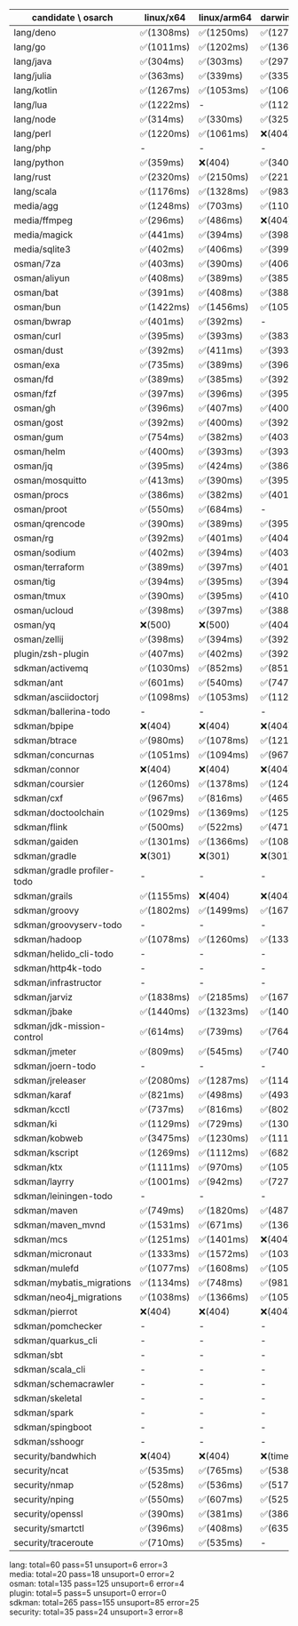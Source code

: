 | candidate \ osarch | linux/x64 | linux/arm64 | darwin/x64 | darwin/arm64 | win/x64 |
| ------------------ | ----------- | ------------ | ---------- | --------- | ------- |
|lang/deno | ✅(1308ms) | ✅(1250ms) | ✅(1279ms) | ✅(1086ms) | ✅(1266ms) |
|lang/go | ✅(1011ms) | ✅(1202ms) | ✅(1369ms) | ✅(1267ms) | ✅(1304ms) |
|lang/java | ✅(304ms) | ✅(303ms) | ✅(297ms) | ✅(298ms) | ✅(290ms) |
|lang/julia | ✅(363ms) | ✅(339ms) | ✅(335ms) | ✅(343ms) | ❌(404)|
|lang/kotlin | ✅(1267ms) | ✅(1053ms) | ✅(1063ms) | ✅(1076ms) | ✅(1761ms) |
|lang/lua | ✅(1222ms) | - | ✅(1126ms) | ✅(1215ms) | ✅(1216ms) |
|lang/node | ✅(314ms) | ✅(330ms) | ✅(325ms) | ✅(313ms) | ✅(323ms) |
|lang/perl | ✅(1220ms) | ✅(1061ms) | ❌(404)| ✅(1277ms) | ✅(1181ms) |
|lang/php | - | - | - | - | - |
|lang/python | ✅(359ms) | ❌(404)| ✅(340ms) | ✅(337ms) | ✅(331ms) |
|lang/rust | ✅(2320ms) | ✅(2150ms) | ✅(2216ms) | ✅(2060ms) | ✅(2155ms) |
|lang/scala | ✅(1176ms) | ✅(1328ms) | ✅(983ms) | ✅(1032ms) | ✅(979ms) |
|media/agg | ✅(1248ms) | ✅(703ms) | ✅(1101ms) | ✅(1155ms) | ✅(1319ms) |
|media/ffmpeg | ✅(296ms) | ✅(486ms) | ❌(404)| ✅(486ms) | ✅(761ms) |
|media/magick | ✅(441ms) | ✅(394ms) | ✅(398ms) | ✅(401ms) | ❌(404)|
|media/sqlite3 | ✅(402ms) | ✅(406ms) | ✅(399ms) | ✅(388ms) | ✅(393ms) |
|osman/7za | ✅(403ms) | ✅(390ms) | ✅(406ms) | ✅(397ms) | ✅(400ms) |
|osman/aliyun | ✅(408ms) | ✅(389ms) | ✅(385ms) | ✅(388ms) | ✅(402ms) |
|osman/bat | ✅(391ms) | ✅(408ms) | ✅(388ms) | ✅(395ms) | ✅(493ms) |
|osman/bun | ✅(1422ms) | ✅(1456ms) | ✅(1054ms) | ✅(1076ms) | ❌(404)|
|osman/bwrap | ✅(401ms) | ✅(392ms) | - | - | - |
|osman/curl | ✅(395ms) | ✅(393ms) | ✅(383ms) | ✅(384ms) | ✅(383ms) |
|osman/dust | ✅(392ms) | ✅(411ms) | ✅(393ms) | ✅(396ms) | ✅(395ms) |
|osman/exa | ✅(735ms) | ✅(389ms) | ✅(396ms) | ✅(408ms) | ✅(391ms) |
|osman/fd | ✅(389ms) | ✅(385ms) | ✅(392ms) | ✅(386ms) | ✅(389ms) |
|osman/fzf | ✅(397ms) | ✅(396ms) | ✅(395ms) | ✅(393ms) | ✅(399ms) |
|osman/gh | ✅(396ms) | ✅(407ms) | ✅(400ms) | ✅(404ms) | ✅(390ms) |
|osman/gost | ✅(392ms) | ✅(400ms) | ✅(392ms) | ✅(388ms) | ✅(405ms) |
|osman/gum | ✅(754ms) | ✅(382ms) | ✅(403ms) | ✅(382ms) | ✅(402ms) |
|osman/helm | ✅(400ms) | ✅(393ms) | ✅(393ms) | ✅(401ms) | ✅(389ms) |
|osman/jq | ✅(395ms) | ✅(424ms) | ✅(386ms) | ✅(395ms) | ✅(378ms) |
|osman/mosquitto | ✅(413ms) | ✅(390ms) | ✅(395ms) | ✅(396ms) | ✅(390ms) |
|osman/procs | ✅(386ms) | ✅(382ms) | ✅(401ms) | ✅(394ms) | ✅(397ms) |
|osman/proot | ✅(550ms) | ✅(684ms) | - | - | - |
|osman/qrencode | ✅(390ms) | ✅(389ms) | ✅(395ms) | ✅(390ms) | ✅(385ms) |
|osman/rg | ✅(392ms) | ✅(401ms) | ✅(404ms) | ✅(386ms) | ✅(402ms) |
|osman/sodium | ✅(402ms) | ✅(394ms) | ✅(403ms) | ✅(395ms) | ✅(388ms) |
|osman/terraform | ✅(389ms) | ✅(397ms) | ✅(401ms) | ✅(391ms) | ✅(390ms) |
|osman/tig | ✅(394ms) | ✅(395ms) | ✅(394ms) | ✅(470ms) | ❌(404)|
|osman/tmux | ✅(390ms) | ✅(395ms) | ✅(410ms) | ✅(389ms) | ✅(393ms) |
|osman/ucloud | ✅(398ms) | ✅(397ms) | ✅(388ms) | ✅(391ms) | ✅(391ms) |
|osman/yq | ❌(500)| ❌(500)| ✅(404ms) | ✅(388ms) | ✅(402ms) |
|osman/zellij | ✅(398ms) | ✅(394ms) | ✅(392ms) | ✅(398ms) | ✅(387ms) |
|plugin/zsh-plugin | ✅(407ms) | ✅(402ms) | ✅(392ms) | ✅(394ms) | ✅(888ms) |
|sdkman/activemq | ✅(1030ms) | ✅(852ms) | ✅(851ms) | ✅(1050ms) | ✅(779ms) |
|sdkman/ant | ✅(601ms) | ✅(540ms) | ✅(747ms) | ✅(516ms) | ✅(731ms) |
|sdkman/asciidoctorj | ✅(1098ms) | ✅(1053ms) | ✅(1125ms) | ✅(1286ms) | ✅(1262ms) |
|sdkman/ballerina-todo | - | - | - | - | - |
|sdkman/bpipe | ❌(404)| ❌(404)| ❌(404)| ❌(404)| ❌(404)|
|sdkman/btrace | ✅(980ms) | ✅(1078ms) | ✅(1216ms) | ✅(936ms) | ✅(848ms) |
|sdkman/concurnas | ✅(1051ms) | ✅(1094ms) | ✅(967ms) | ✅(983ms) | ✅(1478ms) |
|sdkman/connor | ❌(404)| ❌(404)| ❌(404)| ❌(404)| ❌(404)|
|sdkman/coursier | ✅(1260ms) | ✅(1378ms) | ✅(1240ms) | ✅(688ms) | ❌(404)|
|sdkman/cxf | ✅(967ms) | ✅(816ms) | ✅(465ms) | ✅(824ms) | ✅(498ms) |
|sdkman/doctoolchain | ✅(1029ms) | ✅(1369ms) | ✅(1259ms) | ✅(1152ms) | ✅(1356ms) |
|sdkman/flink | ✅(500ms) | ✅(522ms) | ✅(471ms) | ✅(496ms) | ✅(515ms) |
|sdkman/gaiden | ✅(1301ms) | ✅(1366ms) | ✅(1088ms) | ✅(1518ms) | ✅(705ms) |
|sdkman/gradle | ❌(301)| ❌(301)| ❌(301)| ❌(301)| ❌(301)|
|sdkman/gradle profiler-todo | - | - | - | - | - |
|sdkman/grails | ✅(1155ms) | ❌(404)| ❌(404)| ✅(2381ms) | ✅(1358ms) |
|sdkman/groovy | ✅(1802ms) | ✅(1499ms) | ✅(1676ms) | ✅(2698ms) | ✅(1980ms) |
|sdkman/groovyserv-todo | - | - | - | - | - |
|sdkman/hadoop | ✅(1078ms) | ✅(1260ms) | ✅(1337ms) | ✅(1086ms) | ✅(1463ms) |
|sdkman/helido_cli-todo | - | - | - | - | - |
|sdkman/http4k-todo | - | - | - | - | - |
|sdkman/infrastructor | - | - | - | - | - |
|sdkman/jarviz | ✅(1838ms) | ✅(2185ms) | ✅(1674ms) | ✅(1719ms) | ✅(1405ms) |
|sdkman/jbake | ✅(1440ms) | ✅(1323ms) | ✅(1405ms) | ✅(975ms) | ✅(726ms) |
|sdkman/jdk-mission-control | ✅(614ms) | ✅(739ms) | ✅(764ms) | ✅(609ms) | ✅(587ms) |
|sdkman/jmeter | ✅(809ms) | ✅(545ms) | ✅(740ms) | ✅(510ms) | ✅(523ms) |
|sdkman/joern-todo | - | - | - | - | - |
|sdkman/jreleaser | ✅(2080ms) | ✅(1287ms) | ✅(1141ms) | ✅(1007ms) | ❌(404)|
|sdkman/karaf | ✅(821ms) | ✅(498ms) | ✅(493ms) | ✅(476ms) | ✅(990ms) |
|sdkman/kcctl | ✅(737ms) | ✅(816ms) | ✅(802ms) | ✅(477ms) | ✅(488ms) |
|sdkman/ki | ✅(1129ms) | ✅(729ms) | ✅(1301ms) | ✅(1047ms) | ✅(978ms) |
|sdkman/kobweb | ✅(3475ms) | ✅(1230ms) | ✅(1118ms) | ✅(1637ms) | ✅(914ms) |
|sdkman/kscript | ✅(1269ms) | ✅(1112ms) | ✅(682ms) | ✅(935ms) | ✅(2166ms) |
|sdkman/ktx | ✅(1111ms) | ✅(970ms) | ✅(1052ms) | ✅(723ms) | ✅(727ms) |
|sdkman/layrry | ✅(1001ms) | ✅(942ms) | ✅(727ms) | ✅(730ms) | ✅(1093ms) |
|sdkman/leiningen-todo | - | - | - | - | - |
|sdkman/maven | ✅(749ms) | ✅(1820ms) | ✅(487ms) | ✅(539ms) | ✅(480ms) |
|sdkman/maven_mvnd | ✅(1531ms) | ✅(671ms) | ✅(1363ms) | ✅(1020ms) | ✅(964ms) |
|sdkman/mcs | ✅(1251ms) | ✅(1401ms) | ❌(404)| ✅(1057ms) | ✅(1370ms) |
|sdkman/micronaut | ✅(1333ms) | ✅(1572ms) | ✅(1039ms) | ✅(699ms) | ✅(1104ms) |
|sdkman/mulefd | ✅(1077ms) | ✅(1608ms) | ✅(1059ms) | ✅(983ms) | ✅(4809ms) |
|sdkman/mybatis_migrations | ✅(1134ms) | ✅(748ms) | ✅(981ms) | ✅(1647ms) | ✅(1046ms) |
|sdkman/neo4j_migrations | ✅(1038ms) | ✅(1366ms) | ✅(1059ms) | ✅(1059ms) | ✅(1059ms) |
|sdkman/pierrot | ❌(404)| ❌(404)| ❌(404)| ❌(404)| ❌(404)|
|sdkman/pomchecker | - | - | - | - | - |
|sdkman/quarkus_cli | - | - | - | - | - |
|sdkman/sbt | - | - | - | - | - |
|sdkman/scala_cli | - | - | - | - | - |
|sdkman/schemacrawler | - | - | - | - | - |
|sdkman/skeletal | - | - | - | - | - |
|sdkman/spark | - | - | - | - | - |
|sdkman/spingboot | - | - | - | - | - |
|sdkman/sshoogr | - | - | - | - | - |
|security/bandwhich | ❌(404)| ❌(404)| ❌(timeout)| ❌(404)| ❌(404)|
|security/ncat | ✅(535ms) | ✅(765ms) | ✅(538ms) | ✅(527ms) | ❌(404)|
|security/nmap | ✅(528ms) | ✅(536ms) | ✅(517ms) | ✅(541ms) | ❌(404)|
|security/nping | ✅(550ms) | ✅(607ms) | ✅(525ms) | ✅(842ms) | ❌(404)|
|security/openssl | ✅(390ms) | ✅(381ms) | ✅(386ms) | ✅(392ms) | ✅(380ms) |
|security/smartctl | ✅(396ms) | ✅(408ms) | ✅(635ms) | ✅(381ms) | ✅(393ms) |
|security/traceroute | ✅(710ms) | ✅(535ms) | - | - | - |


lang: total=60 pass=51 unsuport=6 error=3  
media: total=20 pass=18 unsuport=0 error=2  
osman: total=135 pass=125 unsuport=6 error=4  
plugin: total=5 pass=5 unsuport=0 error=0  
sdkman: total=265 pass=155 unsuport=85 error=25  
security: total=35 pass=24 unsuport=3 error=8  
